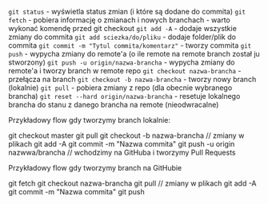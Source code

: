 `git status` - wyświetla status zmian (i które są dodane do commita)
`git fetch` - pobiera informację o zmianach i nowych branchach - warto wykonać komendę przed git checkout
`git add -A` - dodaje wszystkie zmiany do commita
`git add sciezka/do/pliku` - dodaje folder/plik do commita
`git commit -m "Tytul commita/komentarz"` - tworzy commita
`git push` - wypycha zmiany do remote'a (o ile remote na remote branch został ju stworzony)
`git push -u origin/nazwa-brancha` - wypycha zmiany do remote'a i tworzy branch w remote repo
`git checkout nazwa-brancha` - przełącza na branch
`git checkout -b nazwa-brancha` - tworzy nowy branch (lokalnie)
`git pull` - pobiera zmiany z repo (dla obecnie wybranego brancha)
`git reset --hard origin/nazwa-brancha` - resetuje lokalnego brancha do stanu z danego brancha na remote (nieodwracalne)



Przykładowy flow gdy tworzymy branch lokalnie:

git checkout master
git pull
git checkout -b nazwa-brancha
// zmiany w plikach
git add -A
git commit -m "Nazwa commita"
git push -u origin nazwwa/brancha
// wchodzimy na GitHuba i tworzymy Pull Requests



Przykładowy flow gdy tworzymy branch na GitHubie

git fetch
git checkout nazwa-brancha
git pull
// zmiany w plikach
git add -A
git commit -m "Nazwa commita"
git push